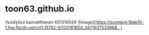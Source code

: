 # toon63.github.io
กันต์ณัฐนันท์ kannatthanan 631310024
![image][https://scontent.fbkk10-1.fna.fbcdn.net/v/t1.15752-9/120181654_3471937533668…]


